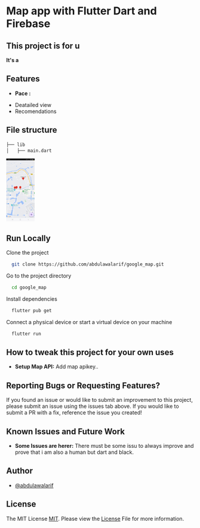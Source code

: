 
# Map app with Flutter Dart and Firebase

## This   project is for u 
**It's a**



## Features
 * **Pace :**
  - Deatailed view
  - Recomendations



## File structure

    
    ├── lib
    │   ├── main.dart                  
     
 
<img src="ProjectSnap/location.jpg" width="15%" alt="Demo of this application" /> 
</br>

 
 



 

## Run Locally

Clone the project

```bash
  git clone https://github.com/abdulawalarif/google_map.git
```


Go to the project directory

```bash
  cd google_map
```

Install dependencies

```bash
  flutter pub get
```

Connect a physical device or start a virtual device on your machine

```bash
  flutter run
```



## How to tweak this project for your own uses
* **Setup Map API:** Add map apikey..


 

## Reporting Bugs or Requesting Features?

If you found an issue or would like to submit an improvement to this project,
please submit an issue using the issues tab above. If you would like to submit a PR with a fix, reference the issue you created!

##  Known Issues and Future Work
* **Some Issues are herer:** There must be some issu to always improve and prove that i am also a human but dart and black.
 

## Author

- [@abdulawalarif](https://github.com/abdulawalarif) 
 
  
## License


The MIT License [MIT](https://choosealicense.com/licenses/mit/). Please view the [License](LICENSE) File for more information.